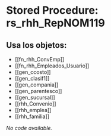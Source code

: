 # Stored Procedure: rs_rhh_RepNOM119

## Usa los objetos:
- [[fn_rhh_ConvEmp]]
- [[fn_rhh_Empleados_Usuario]]
- [[gen_ccosto]]
- [[gen_clasif1]]
- [[gen_compania]]
- [[gen_parentesco]]
- [[gen_sucursal]]
- [[rhh_Convenio]]
- [[rhh_emplea]]
- [[rhh_familia]]

*No code available.*
